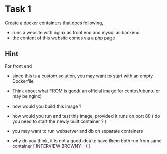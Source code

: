 # Task 1

Create a docker containers that does following,

* runs a website with nginx as front end and mysql as backend 
* the content of this website comes via a php page 



## Hint

For front end

* since this is a custom solution, you may want to start with an empty Dockerfile

* Think about what FROM  is good( an official image for centos/ubuntu or may be nginx)

* how would you build this image ?

* how would you run and test this image, provided it runs on port 80 ( do you need to start the newly built container ? )

* you may want to run webserver and db on separate containers

* why do you think, it is not a good idea to have them both run from same container [ INTERVIEW BROWNY :-) ]

  

